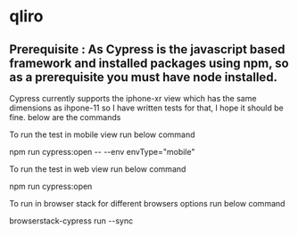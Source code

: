 # qliro

## Prerequisite : As Cypress is the javascript based framework and installed packages using npm, so as a prerequisite you must have node installed.

Cypress currently supports the iphone-xr view which has the same dimensions as ihpone-11 so I have written tests for that, I hope it should be fine. below are the commands

To run the test in mobile view run below command

npm run cypress:open -- --env envType="mobile"

To run the test in web view run below command

npm run cypress:open

To run in browser stack for different browsers options run below command

browserstack-cypress run --sync
